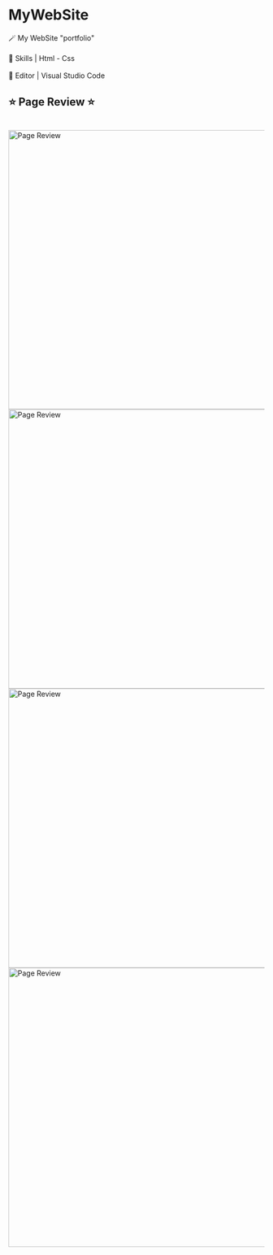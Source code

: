 # MyWebSite


🪄   My WebSite "portfolio" <br>  <br> 
🔸   Skills | Html - Css <br> <br> 
🔹   Editor | Visual Studio Code<br> 

<h2> ⭐️ Page Review ⭐️ </h2><br>

<img width="550" alt="Page Review" src="https://github.com/JomanahMohammed/MyWebSite/assets/113805329/32a74a30-14c5-46b4-88e9-7329bd31194d">


<br>
<img width="550" alt="Page Review" src="https://github.com/JomanahMohammed/MyWebSite/assets/113805329/62ee1067-dafc-4a89-8846-499bb1d4c866">


<br>
<img width="550" alt="Page Review" src="https://github.com/JomanahMohammed/MyWebSite/assets/113805329/88ed0272-f9e2-4628-bfc8-cb906a38ee27">
<br>
<img width="550" alt="Page Review" src="https://github.com/JomanahMohammed/MyWebSite/assets/113805329/d9d4bdbe-7421-4944-8d93-6bd0aeb0af95">
<br>
